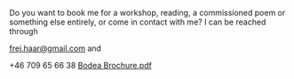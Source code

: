 Do you want to book me for a workshop, reading, a commissioned poem or something else entirely, or come in contact with me? I can be reached through

[frej.haar@gmail.com](mailto:frej.haar@gmail.com) and

+46 709 65 66 38
[Bodea Brochure.pdf](https://github.com/reneegyllensvaan/frej-haar/files/9997811/Bodea.Brochure.pdf)

